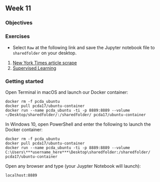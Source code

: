 ## Week 11
### Objectives

### Exercises
- Select `Raw` at the following link and save the Jupyter notebook file to `sharedfolder` on your desktop.

1. [New York Times article scrape](https://github.com/tanyaclement/cpcda18.github.io/blob/master/Week-11_NYT_Article_Scrape.ipynb)
2. [Supervised Learning](https://github.com/tanyaclement/cpcda18.github.io/blob/master/Week-11.2_Supervised-learning.ipynb)

### Getting started
Open Terminal in macOS and launch our Docker container:

```
docker rm -f pcda_ubuntu
docker pull pcda17/ubuntu-container
docker run --name pcda_ubuntu -ti -p 8889:8889 --volume ~/Desktop/sharedfolder/:/sharedfolder/ pcda17/ubuntu-container
```

In Windows 10, open PowerShell and enter the following to launch the Docker container:

```
docker rm -f pcda_ubuntu
docker pull pcda17/ubuntu-container
docker run --name pcda_ubuntu -ti -p 8889:8889 --volume C:\Users\***username_here***\Desktop\sharedfolder:/sharedfolder/ pcda17/ubuntu-container
```

Open any browser and type (your Juypter Notebook will launch):
```
localhost:8889
```
